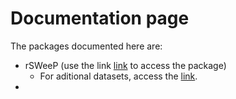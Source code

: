 # Documentation page

The packages documented here are:

- rSWeeP (use the link [link](https://github.com/CamilaPPerico/rSWeeP) to access the package)
  - For aditional datasets, access the [link](https://github.com/CamilaPPerico/rSWeeP_datasets).
- 


